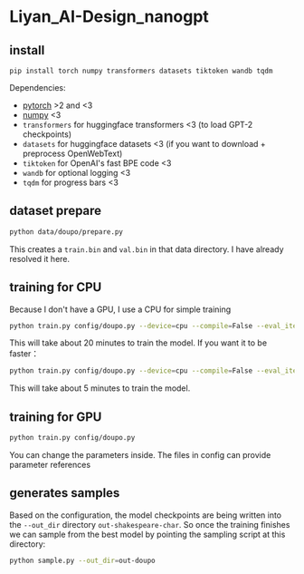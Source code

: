 # Liyan_AI-Design_nanogpt
## install

```
pip install torch numpy transformers datasets tiktoken wandb tqdm
```

Dependencies:

- [pytorch](https://pytorch.org) >2 and <3 
- [numpy](https://numpy.org/install/) <3
-  `transformers` for huggingface transformers <3 (to load GPT-2 checkpoints)
-  `datasets` for huggingface datasets <3 (if you want to download + preprocess OpenWebText)
-  `tiktoken` for OpenAI's fast BPE code <3
-  `wandb` for optional logging <3
-  `tqdm` for progress bars <3

## dataset prepare

```sh
python data/doupo/prepare.py
```

This creates a `train.bin` and `val.bin` in that data directory. I have already resolved it here.

## training for CPU

Because I don't have a GPU, I use a CPU for simple training

```sh
python train.py config/doupo.py --device=cpu --compile=False --eval_iters=20 --log_interval=1 --block_size=64 --batch_size=12 --n_layer=6 --n_head=6 --n_embd=384 --max_iters=5000 --lr_decay_iters=2000 --dropout=0.0
```

This will take about 20 minutes to train the model. If you want it to be faster：

```sh
python train.py config/doupo.py --device=cpu --compile=False --eval_iters=20 --log_interval=1 --block_size=64 --batch_size=12 --n_layer=4 --n_head=4 --n_embd=128 --max_iters=5000 --lr_decay_iters=2000 --dropout=0.0
```

This will take about 5 minutes to train the model.

## training for GPU

```sh
python train.py config/doupo.py
```

You can change the parameters inside. The files in config can provide parameter references

## generates samples

Based on the configuration, the model checkpoints are being written into the `--out_dir` directory `out-shakespeare-char`. So once the training finishes we can sample from the best model by pointing the sampling script at this directory:

```sh
python sample.py --out_dir=out-doupo
```

